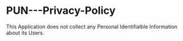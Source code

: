 # PUN---Privacy-Policy

This Application does not collect any Personal Identifialble Information about its Users.
